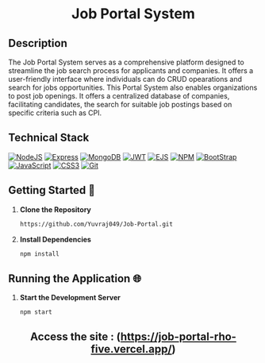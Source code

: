 <div align="center">

# Job Portal System</div>


## Description 

The Job Portal System serves as a comprehensive platform designed to streamline the job search process for applicants and companies. It offers a user-friendly interface where individuals can do CRUD opearations and search for jobs opportunities. This Portal System also enables organizations to post job openings. It offers a centralized database of companies, facilitating candidates, the search for suitable job postings based on specific criteria such as CPI. 


## Technical Stack 

[![NodeJS](https://img.shields.io/badge/Node.js-5FA04E.svg?style=for-the-badge&logo=nodedotjs&logoColor=white)](#)
[![Express](https://img.shields.io/badge/Express-000000.svg?style=for-the-badge&logo=Express&logoColor=white)](#)
[![MongoDB](https://img.shields.io/badge/MongoDB-47A248.svg?style=for-the-badge&logo=MongoDB&logoColor=white)](#)
[![JWT](https://img.shields.io/badge/JWT-black?style=for-the-badge&logo=JSON%20web%20tokens)](#)
[![EJS](https://img.shields.io/badge/EJS-B4CA65.svg?style=for-the-badge&logo=EJS&logoColor=black)](#)
[![NPM](https://img.shields.io/badge/npm-CB3837.svg?style=for-the-badge&logo=npm&logoColor=white)](#)
[![BootStrap](https://img.shields.io/badge/Bootstrap-7952B3.svg?style=for-the-badge&logo=Bootstrap&logoColor=white)](#)
[![JavaScript](https://img.shields.io/badge/JavaScript-F7DF1E.svg?style=for-the-badge&logo=JavaScript&logoColor=black)](#)
[![CSS3](https://img.shields.io/badge/css3-%231572B6.svg?&style=for-the-badge&logo=css3&logoColor=white)](#)
[![Git](https://img.shields.io/badge/git-%23F05033.svg?&style=for-the-badge&logo=git&logoColor=white)](#)



## Getting Started 🚀

1. **Clone the Repository**
   ```bash
   https://github.com/Yuvraj049/Job-Portal.git
   ```

2. **Install Dependencies**
   ```bash
   npm install
   ```


## Running the Application 🌐

1. **Start the Development Server**
   
   ```bash
   npm start
   ```


<div align="center">

## Access the site : (https://job-portal-rho-five.vercel.app/)</div>
